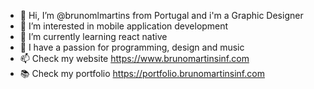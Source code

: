 - 👋 Hi, I’m @brunomlmartins from Portugal and i'm a Graphic Designer
- 👀 I’m interested in mobile application development
- 🌱 I’m currently learning react native
- 💞️ I have a passion for programming, design and music
- 📫 Check my website https://www.brunomartinsinf.com
- 📚 Check my portfolio https://portfolio.brunomartinsinf.com

<!---
brunomlmartins/brunomlmartins is a ✨ special ✨ repository because its `README.md` (this file) appears on your GitHub profile.
You can click the Preview link to take a look at your changes.
--->
